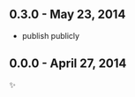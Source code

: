 
0.3.0 - May 23, 2014
--------------------
* publish publicly

0.0.0 - April 27, 2014
----------------------
:sparkles: